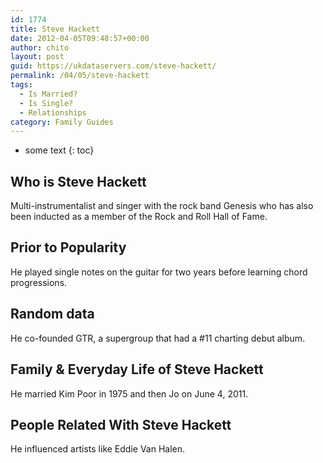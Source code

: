 ```yaml
---
id: 1774
title: Steve Hackett
date: 2012-04-05T09:48:57+00:00
author: chito
layout: post
guid: https://ukdataservers.com/steve-hackett/
permalink: /04/05/steve-hackett
tags:
  - Is Married?
  - Is Single?
  - Relationships
category: Family Guides
---
```


* some text
{: toc}
          
          
## Who is  Steve Hackett
                  
                  
                  
Multi-instrumentalist and singer with the rock band Genesis who has also been inducted as a member of the Rock and Roll Hall of Fame.
                  
                
                
                
## Prior to Popularity 
                  
                  
                  
He played single notes on the guitar for two years before learning chord progressions.
                  
                
                
                
## Random data 
                  
                  
                  
He co-founded GTR, a supergroup that had a #11 charting debut album.
                  
                
                
                
## Family & Everyday Life of Steve Hackett
                  
                  
                  
He married Kim Poor in 1975 and then Jo on June 4, 2011.
                  
                
                
                
## People Related With  Steve Hackett
                  
                  
                  
He influenced artists like Eddie Van Halen.
                  
                
              
            
          
          
          
    
    
  
